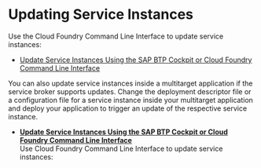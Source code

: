<!-- loio83417a5977d0481c9d2fa4bd727c63d5 -->

# Updating Service Instances

Use the Cloud Foundry Command Line Interface to update service instances:

-   [Update Service Instances Using the SAP BTP Cockpit or Cloud Foundry Command Line Interface](Update_Service_Instances_Using_the_SAP_BTP_Cockpit_or_Cloud_Foundry_Command_Line_Interface_54fe2e7.md)


You can also update service instances inside a multitarget application if the service broker supports updates. Change the deployment descriptor file or a configuration file for a service instance inside your multitarget application and deploy your application to trigger an update of the respective service instance.

-   **[Update Service Instances Using the SAP BTP Cockpit or Cloud Foundry Command Line Interface](Update_Service_Instances_Using_the_SAP_BTP_Cockpit_or_Cloud_Foundry_Command_Line_Interface_54fe2e7.md "Use Cloud Foundry Command Line Interface to update service instances:")**  
Use Cloud Foundry Command Line Interface to update service instances:

